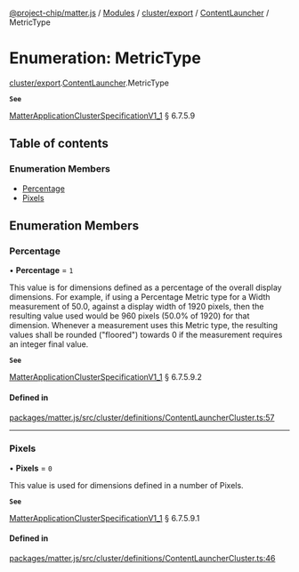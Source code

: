 [@project-chip/matter.js](../README.md) / [Modules](../modules.md) / [cluster/export](../modules/cluster_export.md) / [ContentLauncher](../modules/cluster_export.ContentLauncher.md) / MetricType

# Enumeration: MetricType

[cluster/export](../modules/cluster_export.md).[ContentLauncher](../modules/cluster_export.ContentLauncher.md).MetricType

**`See`**

[MatterApplicationClusterSpecificationV1_1](../interfaces/spec_export.MatterApplicationClusterSpecificationV1_1.md) § 6.7.5.9

## Table of contents

### Enumeration Members

- [Percentage](cluster_export.ContentLauncher.MetricType.md#percentage)
- [Pixels](cluster_export.ContentLauncher.MetricType.md#pixels)

## Enumeration Members

### Percentage

• **Percentage** = ``1``

This value is for dimensions defined as a percentage of the overall display dimensions. For example, if
using a Percentage Metric type for a Width measurement of 50.0, against a display width of 1920 pixels, then
the resulting value used would be 960 pixels (50.0% of 1920) for that dimension. Whenever a measurement uses
this Metric type, the resulting values shall be rounded ("floored") towards 0 if the measurement requires an
integer final value.

**`See`**

[MatterApplicationClusterSpecificationV1_1](../interfaces/spec_export.MatterApplicationClusterSpecificationV1_1.md) § 6.7.5.9.2

#### Defined in

[packages/matter.js/src/cluster/definitions/ContentLauncherCluster.ts:57](https://github.com/project-chip/matter.js/blob/c15b1068/packages/matter.js/src/cluster/definitions/ContentLauncherCluster.ts#L57)

___

### Pixels

• **Pixels** = ``0``

This value is used for dimensions defined in a number of Pixels.

**`See`**

[MatterApplicationClusterSpecificationV1_1](../interfaces/spec_export.MatterApplicationClusterSpecificationV1_1.md) § 6.7.5.9.1

#### Defined in

[packages/matter.js/src/cluster/definitions/ContentLauncherCluster.ts:46](https://github.com/project-chip/matter.js/blob/c15b1068/packages/matter.js/src/cluster/definitions/ContentLauncherCluster.ts#L46)
